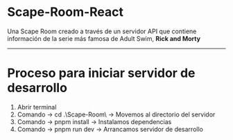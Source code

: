 # Scape-Room-React

<p> Una Scape Room creado a través de un servidor API que contiene información de la serie más famosa de Adult Swim, <strong>Rick and Morty</strong></p>

<hr />

<h1>Proceso para iniciar servidor de desarrollo</h1>
<ol>
  <li>Abrir terminal</li>
  <li>Comando -> cd .\Scape-Room\ -> Movemos al directorio del servidor</li>
  <li>Comando -> pnpm install -> Instalamos dependencias</li>
  <li>Comando -> pnpm run dev -> Arrancamos servidor de desarrollo</li>
</ol>
